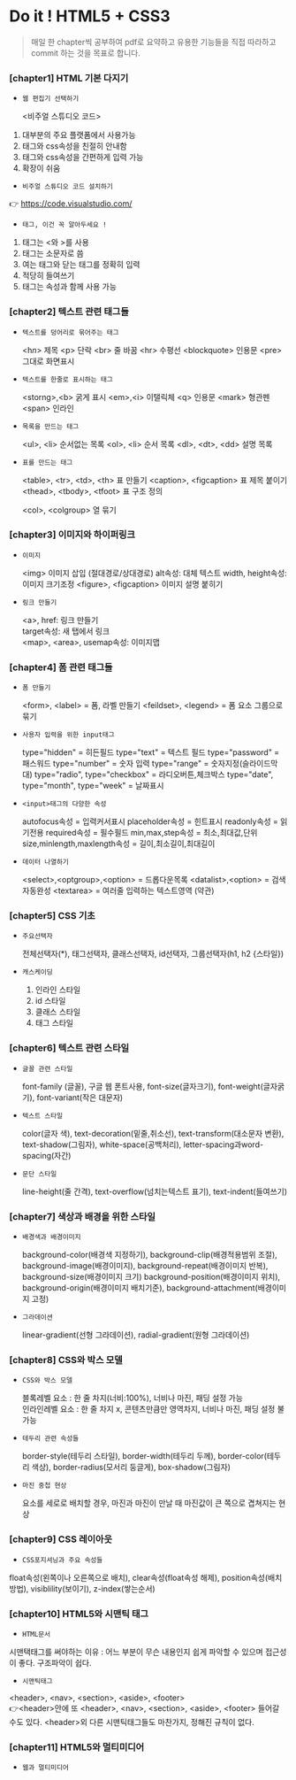 # Do it ! HTML5 + CSS3 
> 매일 한 chapter씩 공부하여 pdf로 요약하고 유용한 기능들을 직접 따라하고 commit 하는 것을 목표로 합니다.

###  **[chapter1] HTML 기본 다지기**

- `웹 편집기 선택하기`

  <비주얼 스튜디오 코드>
1. 대부분의 주요 플랫폼에서 사용가능  
2. 태그와 css속성을 친절히 안내함  
3. 태그와 css속성을 간편하게 입력 가능  
4. 확장이 쉬움  
- `비주얼 스튜디오 코드 설치하기`

👉 https://code.visualstudio.com/

- `태그, 이건 꼭 알아두세요 !`  
1. 태그는 <와 >를 사용
2. 태그는 소문자로 씀
3. 여는 태그와 닫는 태그를 정확히 입력
4. 적당히 들여쓰기
5. 태그는 속성과 함께 사용 가능

### **[chapter2] 텍스트 관련 태그들**

- `텍스트를 덩어리로 묶어주는 태그`

    \<h*n*> 제목 \<p> 단락 \<br> 줄 바꿈 \<hr> 수평선 \<blockquote> 인용문 \<pre> 그대로 화면표시  
- `텍스트를 한줄로 표시하는 태그`

   \<storng>,\<b> 굵게 표시 \<em>,\<i> 이탤릭체 \<q> 인용문 \<mark> 형관펜 \<span> 인라인

- `목록을 만드는 태그`

   \<ul>, \<li> 순서없는 목록 \<ol>, \<li> 순서 목록 \<dl>, \<dt>, \<dd> 설명 목록
   
- `표를 만드는 태그`

    \<table>, \<tr>, \<td>, \<th> 표 만들기 \<caption>, \<figcaption> 표 제목 붙이기 \<thead>, \<tbody>, \<tfoot> 표 구조 정의
    
    
    \<col>, \<colgroup> 열 묶기

### **[chapter3] 이미지와 하이퍼링크**

- `이미지`

   \<img> 이미지 삽입 (절대경로/상대경로) alt속성: 대체 텍스트 width, height속성: 이미지 크기조정 \<figure>, \<figcaption> 이미지 설명 붙히기

- `링크 만들기`
   
   \<a>, href: 링크 만들기  
   target속성: 새 탭에서 링크  
   \<map>, \<area>, usemap속성: 이미지맵
   
### **[chapter4] 폼 관련 태그들**
   
- `폼 만들기`

   \<form>, \<label> = 폼, 라벨 만들기 \<feildset>, \<legend> = 폼 요소 그룹으로 묶기

- `사용자 입력을 위한 input태그`

   type="hidden" = 히든필드 type="text" = 텍스트 필드 type="password" = 패스워드 type="number" = 숫자 입력 type="range" = 숫자지정(슬라이드막대)
   type="radio", type="checkbox" = 라디오버튼,체크박스 type="date", type="month", type="week" = 날짜표시

- `<input>태그의 다양한 속성`

   autofocus속성 = 입력커서표시 placeholder속성 = 힌트표시 readonly속성 = 읽기전용 required속성 = 필수필드 min,max,step속성 = 최소,최대값,단위
   size,minlength,maxlength속성 = 길이,최소길이,최대길이 

- `데이터 나열하기`

   \<select>,\<optgroup>,\<option> = 드롭다운목록 \<datalist>,\<option> = 검색 자동완성 \<textarea> = 여러줄 입력하는 텍스트영역 (약관)

### **[chapter5] CSS 기초**

- `주요선택자`

   전체선택자(\*), 태그선택자, 클래스선택자, id선택자, 그룹선택자(h1, h2 {스타일})

- `캐스케이딩`

   1. 인라인 스타일  
   2. id 스타일  
   3. 클래스 스타일  
   4. 태그 스타일

### **[chapter6] 텍스트 관련 스타일**

- `글꼴 관련 스타일`

   font-family (글꼴), 구글 웹 폰트사용, font-size(글자크기), font-weight(글자굵기), font-variant(작은 대문자)

- `텍스트 스타일`

   color(글자 색), text-decoration(밑줄,취소선), text-transform(대소문자 변환), text-shadow(그림자), white-space(공백처리), letter-spacing과word-spacing(자간)

- `문단 스타일`

   line-height(줄 간격), text-overflow(넘치는텍스트 표기), text-indent(들여쓰기)

### **[chapter7] 색상과 배경을 위한 스타일**

- `배경색과 배경이미지`

   background-color(배경색 지정하기), background-clip(배경적용범위 조절), background-image(배경이미지), background-repeat(배경이미지 반복), background-size(배경이미지 크기)
   background-position(배경이미지 위치), background-origin(배경이미지 배치기준), background-attachment(배경이미지 고정)

- `그라데이션`

   linear-gradient(선형 그라데이션), radial-gradient(원형 그라데이션)

### **[chapter8] CSS와 박스 모델**

- `CSS와 박스 모델`

   블록레벨 요소 : 한 줄 차지(너비:100%), 너비나 마진, 패딩 설정 가능  
   인라인레벨 요소 : 한 줄 차지 x, 콘텐츠만큼만 영역차지, 너비나 마진, 패딩 설정 불가능

- `테두리 관련 속성들`

   border-style(테두리 스타일), border-width(테두리 두께), border-color(테두리 색상), border-radius(모서리 둥글게), box-shadow(그림자)

- `마진 중첩 현상`

   요소를 세로로 배치할 경우, 마진과 마진이 만날 때 마진값이 큰 쪽으로 겹쳐지는 현상
   
### **[chapter9] CSS 레이아웃**

- `CSS포지셔닝과 주요 속성들`

float속성(왼쪽이나 오른쪽으로 배치), clear속성(float속성 해제), position속성(배치방법), visiblility(보이기), z-index(쌓는순서)

### **[chapter10] HTML5와 시맨틱 태그**

- `HTML문서`

시맨택태그를 써야하는 이유 : 어느 부분이 무슨 내용인지 쉽게 파악할 수 있으며 접근성이 좋다. 구조파악이 쉽다.

- `시맨틱태그`

\<header>, \<nav>, \<section>, \<aside>, \<footer>  
👉\<header>안에 또 \<header>, \<nav>, \<section>, \<aside>, \<footer> 들어갈 수도 있다. \<header>외 다른 시맨틱태그들도 마찬가지, 정해진 규칙이 없다.

### **[chapter11] HTML5와 멀티미디어**

- `웹과 멀티미디어`






















































































